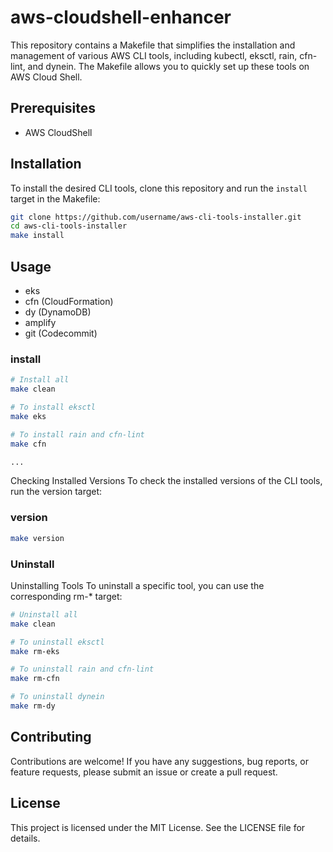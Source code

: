 # aws-cloudshell-enhancer

This repository contains a Makefile that simplifies the installation and management of various AWS CLI tools, including kubectl, eksctl, rain, cfn-lint, and dynein. The Makefile allows you to quickly set up these tools on AWS Cloud Shell.

## Prerequisites

- AWS CloudShell

## Installation

To install the desired CLI tools, clone this repository and run the `install` target in the Makefile:

```bash
git clone https://github.com/username/aws-cli-tools-installer.git
cd aws-cli-tools-installer
make install
```

## Usage

- eks
- cfn (CloudFormation)
- dy (DynamoDB)
- amplify
- git (Codecommit)

### install

```bash
# Install all
make clean

# To install eksctl
make eks

# To install rain and cfn-lint
make cfn

...
```

Checking Installed Versions
To check the installed versions of the CLI tools, run the version target:


### version

```bash
make version
```

### Uninstall

Uninstalling Tools
To uninstall a specific tool, you can use the corresponding rm-* target:

```sh
# Uninstall all
make clean

# To uninstall eksctl
make rm-eks

# To uninstall rain and cfn-lint
make rm-cfn

# To uninstall dynein
make rm-dy
```

## Contributing
Contributions are welcome! If you have any suggestions, bug reports, or feature requests, please submit an issue or create a pull request.

## License
This project is licensed under the MIT License. See the LICENSE file for details.